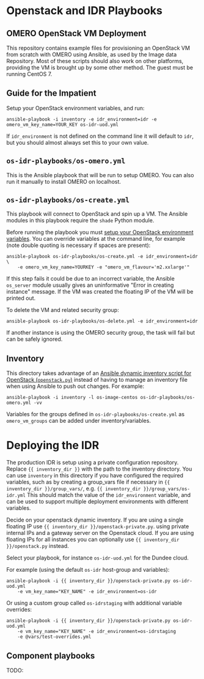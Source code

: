 Openstack and IDR Playbooks
===========================


OMERO OpenStack VM Deployment
-----------------------------

This repository contains example files for provisioning an OpenStack VM from scratch with OMERO using Ansible, as used by the Image data Repository.
Most of these scripts should also work on other platforms, providing the VM is brought up by some other method.
The guest must be running CentOS 7.


Guide for the Impatient
-----------------------

Setup your OpenStack environment variables, and run:

    ansible-playbook -i inventory -e idr_environment=idr -e omero_vm_key_name=YOUR_KEY os-idr-uod.yml

If `idr_environment` is not defined on the command line it will default to `idr`, but you should almost always set this to your own value.


`os-idr-playbooks/os-omero.yml`
-------------------------------

This is the Ansible playbook that will be run to setup OMERO.
You can also run it manually to install OMERO on localhost.


`os-idr-playbooks/os-create.yml`
--------------------------------

This playbook will connect to OpenStack and spin up a VM.
The Ansible modules in this playbook require the `shade` Python module.

Before running the playbook you must [setup your OpenStack environment variables](http://docs.openstack.org/user-guide/common/cli_set_environment_variables_using_openstack_rc.html).
You can override variables at the command line, for example (note double quoting is necessary if spaces are present):

    ansible-playbook os-idr-playbooks/os-create.yml -e idr_environment=idr \
        -e omero_vm_key_name=YOURKEY -e "omero_vm_flavour='m2.xxlarge'"

If this step fails it could be due to an incorrect variable, the Ansible `os_server` module usually gives an uninformative "Error in creating instance" message.
If the VM was created the floating IP of the VM will be printed out.

To delete the VM and related security group:

    ansible-playbook os-idr-playbooks/os-delete.yml -e idr_environment=idr

If another instance is using the OMERO security group, the task will fail but can be safely ignored.


Inventory
---------

This directory takes advantage of an
[Ansible dynamic inventory script for OpenStack (`openstack.py`)](http://docs.ansible.com/ansible/intro_dynamic_inventory.html#example-openstack-external-inventory-script)
instead of having to manage an inventory file when using Ansible to push out changes.
For example:

    ansible-playbook -i inventory -l os-image-centos os-idr-playbooks/os-omero.yml -vv

Variables for the groups defined in `os-idr-playbooks/os-create.yml` as `omero_vm_groups` can be added under inventory/variables.


Deploying the IDR
=================


The production IDR is setup using a private configuration repository.
Replace `{{ inventory_dir }}` with the path to the inventory directory.
You can use `inventory` in this directory if you have configured the required variables, such as by creating a group_vars file if necessary in `{{ inventory_dir }}/group_vars/`, e.g. `{{ inventory_dir }}/group_vars/os-idr.yml`
This should match the value of the `idr_environment` variable, and can be used to support multiple deployment environments with different variables.

Decide on your openstack dynamic inventory.
If you are using a single floating IP use `{{ inventory_dir }}/openstack-private.py`.
using private internal IPs and a gateway server on the Openstack cloud.
If you are using floating IPs for all instances you can optionally use `{{ inventory_dir }}/openstack.py` instead.

Select your playbook, for instance `os-idr-uod.yml` for the Dundee cloud.

For example (using the default `os-idr` host-group and variables):

    ansible-playbook -i {{ inventory_dir }}/openstack-private.py os-idr-uod.yml
        -e vm_key_name="KEY_NAME" -e idr_environment=os-idr

Or using a custom group called `os-idrstaging` with additional variable overrides:

    ansible-playbook -i {{ inventory_dir }}/openstack-private.py os-idr-uod.yml
        -e vm_key_name="KEY_NAME" -e idr_environment=os-idrstaging
        -e @vars/test-overrides.yml


Component playbooks
-------------------

TODO:
